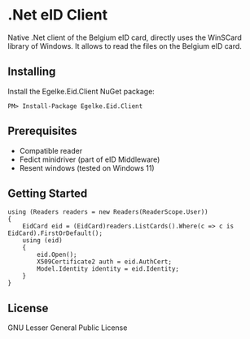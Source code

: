 .Net eID Client
===

Native .Net client of the Belgium eID card, directly uses the WinSCard library of Windows.  It allows to read the files on the Belgium eID card.

Installing
---
Install the Egelke.Eid.Client NuGet package:

    PM> Install-Package Egelke.Eid.Client

Prerequisites
---
* Compatible reader
* Fedict minidriver (part of eID Middleware)
* Resent windows (tested on Windows 11)

Getting Started
---
    using (Readers readers = new Readers(ReaderScope.User))
    {
        EidCard eid = (EidCard)readers.ListCards().Where(c => c is EidCard).FirstOrDefault();
        using (eid)
        {
            eid.Open();
            X509Certificate2 auth = eid.AuthCert;
            Model.Identity identity = eid.Identity;
        }
    }

License
---
GNU Lesser General Public License
